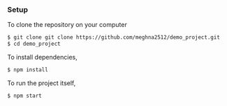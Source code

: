 ### Setup

To clone the repository on your computer
```bash
$ git clone git clone https://github.com/meghna2512/demo_project.git
$ cd demo_project
```

To install dependencies,
```bash
$ npm install
```

To run the project itself,
```bash
$ npm start
```
